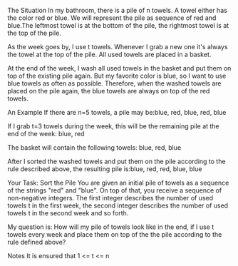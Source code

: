 The Situation
In my bathroom, there is a pile of n towels. A towel either has the color red or blue. We will represent the pile as sequence of red and blue.The leftmost towel is at the bottom of the pile, the rightmost towel is at the top of the pile.

As the week goes by, I use t towels. Whenever I grab a new one it's always the towel at the top of the pile. All used towels are placed in a basket.

At the end of the week, I wash all used towels in the basket and put them on top of the existing pile again. But my favorite color is blue, so I want to use blue towels as often as possible. Therefore, when the washed towels are placed on the pile again, the blue towels are always on top of the red towels.

An Example
If there are n=5 towels, a pile may be:blue, red, blue, red, blue

If I grab t=3 towels during the week, this will be the remaining pile at the end of the week: blue, red

The basket will contain the following towels: blue, red, blue

After I sorted the washed towels and put them on the pile according to the rule described above, the resulting pile is:blue, red, red, blue, blue

Your Task: Sort the Pile
You are given an initial pile of towels as a sequence of the strings "red" and "blue". On top of that, you receive a sequence of non-negative integers. The first integer describes the number of used towels t in the first week, the second integer describes the number of used towels t in the second week and so forth.

My question is: How will my pile of towels look like in the end, if I use t towels every week and place them on top of the the pile according to the rule defined above?

Notes
It is ensured that 1 <= t <= n